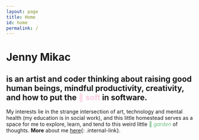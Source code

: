 ```yaml
---
layout: page
title: Home
id: home
permalink: /
---
```


# <span class="rainbow big">Jenny Mikac</span>

## is an artist and coder thinking about raising good human beings, mindful productivity, creativity, and how to put the <span style="color: #fccde2">🌸 soft</span> in software.

My interests lie in the strange intersection of art, technology and mental health (my education is in social work), and this little homestead serves as a space for me to explore, learn, and tend to this weird little <span style="color: #6DBA82">🌿 _garden_</span> of thoughts. **More** about me [here](./about){: .internal-link}.

<style>
  .wrapper {
    max-width: 46em;
  }
</style>
